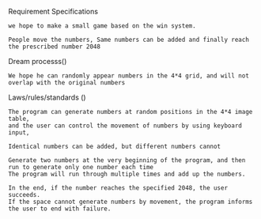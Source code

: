 Requirement Specifications

    we hope to make a small game based on the win system. 
    
    People move the numbers, Same numbers can be added and finally reach the prescribed number 2048

Dream processs()

    We hope he can randomly appear numbers in the 4*4 grid, and will not overlap with the original numbers

Laws/rules/standards ()

    The program can generate numbers at random positions in the 4*4 image table, 
    and the user can control the movement of numbers by using keyboard input,
    
    Identical numbers can be added, but different numbers cannot
    
    Generate two numbers at the very beginning of the program, and then run to generate only one number each time
    The program will run through multiple times and add up the numbers. 
    
    In the end, if the number reaches the specified 2048, the user succeeds.
    If the space cannot generate numbers by movement, the program informs the user to end with failure.

